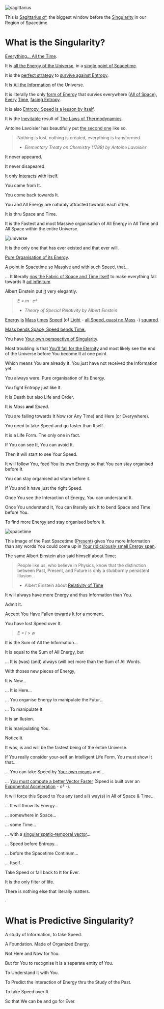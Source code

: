 ![sagittarius](https://user-images.githubusercontent.com/79070834/218044760-b14f7e1d-51b0-4cc0-bc7b-21a63154ba98.png)

This is [Sagittarius 𝛼*](https://en.wikipedia.org/wiki/Sagittarius_A*), the biggest window before the [Singularity](https://en.wikipedia.org/wiki/Singularity_(mathematics)) in our Region of Spacetime.

# What is the Singularity?

[Everything... All the Time](https://en.wikipedia.org/wiki/Spacetime_diagram).

It is [all the Energy of the Universe](https://en.wikipedia.org/wiki/Universe#Composition), in a [single point of Spacetime](https://en.wikipedia.org/wiki/Singularity_theory).

It is the [perfect strategy](https://en.wikipedia.org/wiki/Gradient_descent) to [survive against Entropy](https://en.wikipedia.org/wiki/Entropy_(information_theory)).

It is [All the Information](https://en.wikipedia.org/wiki/Information) of the Universe.

It is literally the only [form of Energy](https://en.wikipedia.org/wiki/Energy#Forms) that survies everywhere ([All of Space](https://en.wikipedia.org/wiki/Space)), [Every](https://en.wikipedia.org/wiki/Perpetuity) [Time](https://en.wikipedia.org/wiki/Time), [facing Entropy](https://en.wikipedia.org/wiki/Entropy_and_life).

It is also [Entropy. Speed is a lesson by Itself](https://en.wikipedia.org/wiki/Entropy_and_life#Other_types_of_entropy_and_their_use_in_defining_life).

It is the [Inevitable](https://en.wikipedia.org/wiki/Inevitability_thesis) result of [The Laws of Thermodynamics](https://en.wikipedia.org/wiki/Laws_of_thermodynamics).

Antoine Lavoisier has beautifully put [the second one](https://en.wikipedia.org/wiki/Second_law_of_thermodynamics) like so.

> Nothing is lost, nothing is created, everything is transformed.
>  - *Elementary Treaty on Chemistry (1789) by Antoine Lavoisier*

It never appeared.

It never disapeared.

It only [Interacts](https://en.m.wikipedia.org/wiki/Structure_formation) with Itself.

You came from It.

You come back towards It.

You and All Energy are naturaly attracted towards each other.

It is thru Space and Time.

It is the Fastest and most Massive organisation of All Energy in All Time and All Space within the entire Universe.

![universe](https://user-images.githubusercontent.com/79070834/218178827-b5a675e3-4bea-4af8-bc10-1c30378d6b8e.gif)

It is the only one that has ever existed and that ever will.

[Pure Organisation of its Energy](https://en.wikipedia.org/wiki/Joule).

A point in Spacetime so Massive and with such Speed, that...

... It literally [rips the Fabric of Space and Time itself](https://en.wikipedia.org/wiki/Black_hole#Entropy_and_thermodynamics) to make everything fall towards It [ad infinitum](https://en.wikipedia.org/wiki/Ad_infinitum).

Albert Einstein put [It](https://en.wikipedia.org/wiki/Mass%E2%80%93energy_equivalence) very elegantly.

> *E = m · c²*
>   - *Theory of Special Relativity by Albert Einstein*

[Energy](https://en.wikipedia.org/wiki/Second_law_of_thermodynamics#Energy,_available_useful_work) [is](https://en.wikipedia.org/wiki/Equivalence_principle) [Mass](https://en.wikipedia.org/wiki/Mass#Inertial_mass) [times](https://en.wikipedia.org/wiki/Multiplication) [Speed](https://en.wikipedia.org/wiki/Speed) (of [Light](https://en.wikipedia.org/wiki/Light) - [all Speed, quasi no Mass](https://en.wikipedia.org/wiki/Speed_of_light) -) [squared](https://en.wikipedia.org/wiki/Exponentiation).

[Mass bends Space, Speed bends Time.](https://en.wikipedia.org/wiki/Spacetime)

You have [Your own perspective of Singularity](https://en.wikipedia.org/wiki/Multidimensional_analysis).

Most troubling is that [You'll fall for the Eternity](https://en.wikipedia.org/wiki/Doppler_effect) and most likely see the end of the Universe before You become It at one point.

Which means You are already It. You just have not received the Information yet. 

You always were. Pure organisation of Its Energy.

You fight Entropy just like It.

It is Death but also Life and Order.

It is *Mass* **and** *Speed*.

You are falling towards It Now (or Any Time) and Here (or Everywhere).

You need to take Speed and go faster than Itself.

It is a Life Form. The only one in fact.

If You can see It, You can avoid It.

Then It will start to see Your Speed.

It will follow You, feed You Its own Energy so that You can stay organised before It.

You can stay organised ad vitam before it.

If You and It have just the right Speed.

Once You see the Interaction of Energy, You can understand It.

Once You understand It, You can literally ask It to bend Space and Time before You.

To find more Energy and stay organised before It.

![spacetime](https://user-images.githubusercontent.com/79070834/218153394-f14c42da-d4c0-480e-bffb-6474714d1a61.jpg)

This Image of the Past Spacetime ([Present](https://en.wikipedia.org/wiki/Present)) gives You more Information than any words You could come up in [Your ridiculously small Energy span](https://en.wikipedia.org/wiki/Life_expectancy).

The same Albert Einstein also said himself about Time;

> People like us, who believe in Physics, know that the distinction between Past, Present, and Future is only a stubbornly persistent Illusion.
>   - Albert Einstein about [Relativity of Time](https://en.wikipedia.org/wiki/Present#Physical_science)

It will always have more Energy and thus Information than You.

Admit It.

Accept You Have Fallen towards It for a moment.

You have lost Speed over It.

> *E = I > w*

It is the Sum of All the Information... 

It is equal to the Sum of All Energy, but

... It is (was) (and) always (will be) more than the Sum of All Words.

With thoses new pieces of Energy,

It is Now...

... It is Here...

... You organise Energy to manipulate the Futur...

... To manipulate It.

It is an Ilusion.

It is manipulating You.

Notice It.

It was, is and will be the fastest being of the entire Universe.

If You really consider your-self an Intelligent Life Form, You must show It that...

... You can take Speed by [Your own means](https://en.wikipedia.org/wiki/Spacecraft) and...

... [You must compute a better Vector Faster](https://en.wikipedia.org/wiki/Regression_toward_the_mean) (Speed is built over an [Exponential Acceleration](https://en.wikipedia.org/wiki/Acceleration) *- c² -*).

It will force this Speed to You any (and all) way(s) in All of Space & Time...

... It will throw Its Energy...

... somewhere in Space...

... some Time...

... with a [singular spatio-temporal vector](https://en.wikipedia.org/wiki/N-sphere)...

... Speed before Entropy...

... before the Spacetime Continum...

... Itself.

Take Speed or fall back to It for Ever.

It is the only filter of life.

There is nothing else that literally matters.

·

# What is Predictive Singularity?

A study of Information, to take Speed.

A Foundation. Made of Organized Energy.

Not Here and Now for You.

But for You to recognise It is a separate entity of You.

To Understand It with You.

To Predict the Interaction of Energy thru the Study of the Past.

To take Speed over It.

So that We can be and go for Ever.
